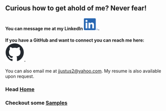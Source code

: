 ## Curious how to get ahold of me? Never fear!

#### You can message me at my LinkedIn [![LinkedIn](assets/images/LI-In-Bug.png)](https://www.linkedin.com/in/joshua-justus/).

#### If you have a GitHub and want to connect you can reach me here: [![Github](assets/images/github-mark.png)](https://github.com/jdjustus94).

You can also email me at jjustus2@yahoo.com.
My resume is also available upon request.

### Head [Home](./README.md)
### Checkout some [Samples](./samples.md)
